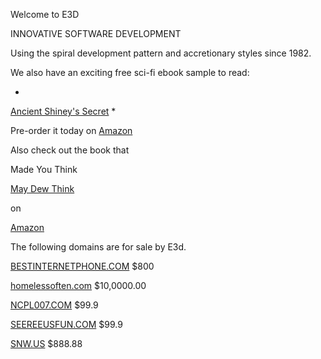 Welcome to E3D

INNOVATIVE SOFTWARE DEVELOPMENT

Using the spiral development pattern and accretionary styles since 1982.

We also have an exciting free sci-fi ebook sample to read: 

*
[Ancient Shiney's Secret](http://e3d.us/rare-ass.pdf)
*

Pre-order it today on [Amazon](https://www.amazon.com/dp/B07TQH2ZFP)

Also check out the book that 

Made You Think 

[May Dew Think](https://www.amazon.com/dp/B07TRNN833) 

on 

[Amazon](https://www.amazon.com/dp/B07TRNN833) 

The following domains are for sale by E3d.

[BESTINTERNETPHONE.COM](http://BESTINTERNETPHONE.COM) $800

[homelessoften.com](http://homelessoften.com)	$10,0000.00

[NCPL007.COM](http://NCPL007.COM)	$99.9

[SEEREEUSFUN.COM](http://SEEREEUSFUN.COM)	$99.9

[SNW.US](http://SNW.US)	$888.88
